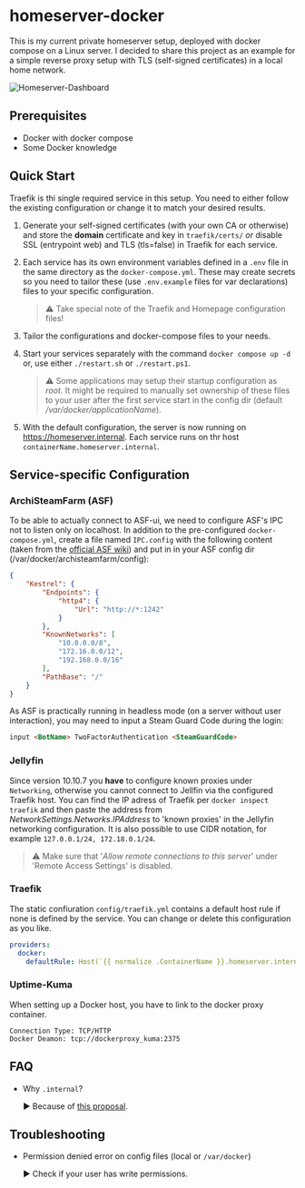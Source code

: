 # homeserver-docker

This is my current private homeserver setup, deployed with docker compose on a Linux server. 
I decided to share this project as an example for a simple reverse proxy setup with TLS (self-signed certificates) in a local home network.

![Homeserver-Dashboard](https://github.com/user-attachments/assets/bd093db8-78b9-4c46-a1b4-028b733e4865)


## Prerequisites

- Docker with docker compose
- Some Docker knowledge


## Quick Start

Traefik is thi single required service in this setup. You need to either follow the existing configuration or change it to match your desired results.

1. Generate your self-signed certificates (with your own CA or otherwise) and store the **domain** certificate and key in `traefik/certs/` *or* disable SSL (entrypoint web) and TLS (tls=false) in Traefik for each service.
2. Each service has its own environment variables defined in a `.env` file in the same directory as the `docker-compose.yml`. These may create secrets so you need to tailor these (use `.env.example` files for var declarations) files to your specific configuration.

    > :warning: Take special note of the Traefik and Homepage configuration files!

3. Tailor the configurations and docker-compose files to your needs.
4. Start your services separately with the command `docker compose up -d` or, use either `./restart.sh` or `./restart.ps1`.
    > :warning: Some applications may setup their startup configuration as *root*. It might be required to manually set ownership of these files to your user after the first service start in the config dir (default */var/docker/applicationName*).
5. With the default configuration, the server is now running on https://homeserver.internal. Each service runs on thr host `containerName.homeserver.internal`.


## Service-specific Configuration

### ArchiSteamFarm (ASF)

To be able to actually connect to ASF-ui, we need to configure ASF's IPC not to listen only on localhost. In addition to the pre-configured `docker-compose.yml`, create a file named `IPC.config` with the following content (taken from the [official ASF wiki](https://github.com/JustArchiNET/ArchiSteamFarm/wiki/IPC#custom-configuratio)) and put in in your ASF config dir (/var/docker/archisteamfarm/config):

```json
{
	"Kestrel": {
		"Endpoints": {
			"http4": {
				"Url": "http://*:1242"
			}
		},
		"KnownNetworks": [
			"10.0.0.0/8",
			"172.16.0.0/12",
			"192.168.0.0/16"
		],
		"PathBase": "/"
	}
}
```
As ASF is practically running in headless mode (on a server without user interaction), you may need to input a Steam Guard Code during the login: 
```md
input <BotName> TwoFactorAuthentication <SteamGuardCode>
```

### Jellyfin
Since version 10.10.7 you **have** to configure known proxies under `Networking`, otherwise you cannot connect to Jellfin via the configured Traefik host.
You can find the IP adress of Traefik per `docker inspect traefik` and then paste the address from *NetworkSettings.Networks.IPAddress* to 'known proxies' in the Jellyfin networking configuration.
It is also possible to use CIDR notation, for example `127.0.0.1/24, 172.18.0.1/24`.

> :warning: Make sure that '*Allow remote connections to this server*' under 'Remote Access Settings' is disabled.


### Traefik
The static confiuration `config/traefik.yml` contains a default host rule if none is defined by the service. You can change or delete this configuration as you like.

```yaml
providers:
  docker:
    defaultRule: Host(`{{ normalize .ContainerName }}.homeserver.internal`)
```


### Uptime-Kuma
When setting up a Docker host, you have to link to the docker proxy container.

`Connection Type: TCP/HTTP`  
`Docker Deamon: tcp://dockerproxy_kuma:2375`


## FAQ

- Why `.internal`?

    :arrow_forward: Because of [this proposal](https://www.icann.org/en/public-comment/proceeding/proposed-top-level-domain-string-for-private-use-24-01-2024).


## Troubleshooting

- Permission denied error on config files (local or `/var/docker`) 

    :arrow_forward: Check if your user has write permissions.
